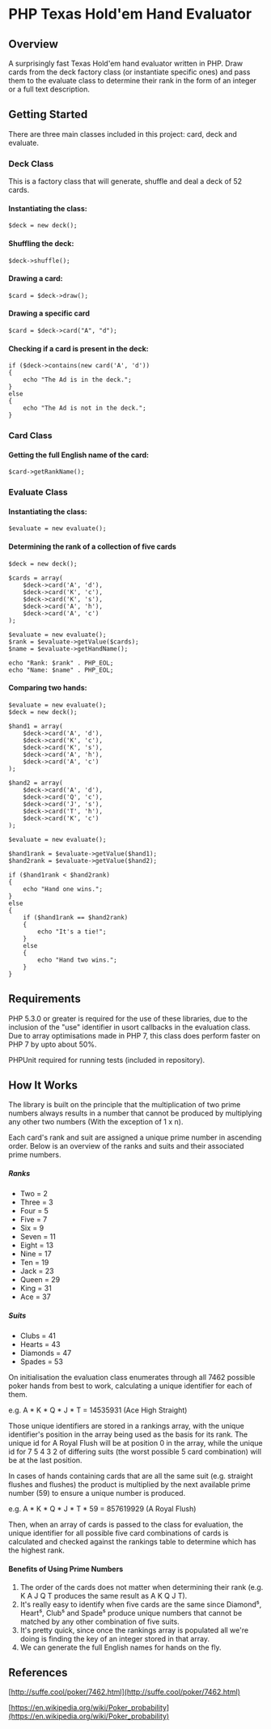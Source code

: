 # PHP Texas Hold'em Hand Evaluator

## Overview

A surprisingly fast Texas Hold'em hand evaluator written in PHP. Draw cards from the deck factory class (or instantiate specific ones) and pass them to the evaluate class to determine their rank in the form of an integer or a full text description.

## Getting Started

There are three main classes included in this project: card, deck and evaluate.

### Deck Class
This is a factory class that will generate, shuffle and deal a deck of 52 cards.


#### Instantiating the class:
	$deck = new deck();


#### Shuffling the deck:
	$deck->shuffle();


#### Drawing a card:
	$card = $deck->draw();

#### Drawing a specific card
	$card = $deck->card("A", "d");

#### Checking if a card is present in the deck:
    if ($deck->contains(new card('A', 'd'))
	{
		echo "The Ad is in the deck.";
	}
	else
	{
		echo "The Ad is not in the deck.";
	}

### Card Class

#### Getting the full English name of the card:
	$card->getRankName();

### Evaluate Class

#### Instantiating the class:
	$evaluate = new evaluate();

#### Determining the rank of a collection of five cards
	$deck = new deck();

	$cards = array(
		$deck->card('A', 'd'),
		$deck->card('K', 'c'),
		$deck->card('K', 's'),
		$deck->card('A', 'h'),
		$deck->card('A', 'c')
	);
 
	$evaluate = new evaluate();
	$rank = $evaluate->getValue($cards);
	$name = $evaluate->getHandName();

	echo "Rank: $rank" . PHP_EOL;
	echo "Name: $name" . PHP_EOL;
	
#### Comparing two hands:
	$evaluate = new evaluate();
	$deck = new deck();

	$hand1 = array(
		$deck->card('A', 'd'),
		$deck->card('K', 'c'),
		$deck->card('K', 's'),
		$deck->card('A', 'h'),
		$deck->card('A', 'c')
	);

	$hand2 = array(
		$deck->card('A', 'd'),
		$deck->card('Q', 'c'),
		$deck->card('J', 's'),
		$deck->card('T', 'h'),
		$deck->card('K', 'c')
	);

	$evaluate = new evaluate();

	$hand1rank = $evaluate->getValue($hand1);
	$hand2rank = $evaluate->getValue($hand2);

	if ($hand1rank < $hand2rank)
	{
		echo "Hand one wins.";
	}
	else
	{
		if ($hand1rank == $hand2rank)
		{
			echo "It's a tie!";
		}
		else
		{
			echo "Hand two wins.";
		}
	}

## Requirements

PHP 5.3.0 or greater is required for the use of these libraries, due to the inclusion of the "use" identifier in usort callbacks in the evaluation class. Due to array optimisations made in PHP 7, this class does perform faster on PHP 7 by upto about 50%. 

PHPUnit required for running tests (included in repository).

## How It Works

The library is built on the principle that the multiplication of two prime numbers always results in a number that cannot be produced by multiplying any other two numbers (With the exception of 1 x n). 

Each card's rank and suit are assigned a unique prime number in ascending order. Below is an overview of the ranks and suits and their associated prime numbers.

##### Ranks

- Two = 2
- Three = 3
- Four = 5
- Five = 7
- Six = 9
- Seven = 11
- Eight = 13
- Nine = 17
- Ten = 19
- Jack = 23
- Queen = 29
- King = 31
- Ace = 37 

##### Suits

- Clubs = 41
- Hearts = 43
- Diamonds = 47
- Spades = 53


On initialisation the evaluation class enumerates through all 7462 possible poker hands from best to work, calculating a unique identifier for each of them. 

e.g. A * K * Q * J * T = 14535931 (Ace High Straight)

Those unique identifiers are stored in a rankings array, with the unique identifier's position in the array being used as the basis for its rank. The unique id for A Royal Flush will be at position 0 in the array, while the unique id for 7 5 4 3 2 of differing suits (the worst possible 5 card combination) will be at the last position.

In cases of hands containing cards that are all the same suit (e.g. straight flushes and flushes) the product is multiplied by the next available prime number (59) to ensure a unique number is produced.

e.g. A * K * Q * J * T * 59 = 857619929 (A Royal Flush)

Then, when an array of cards is passed to the class for evaluation, the unique identifier for all possible five card combinations of cards is calculated and checked against the rankings table to determine which has the highest rank.

#### Benefits of Using Prime Numbers

1. The order of the cards does not matter when determining their rank (e.g. K A J Q T produces the same result as A K Q J T).
2. It's really easy to identify when five cards are the same since Diamond⁵, Heart⁵, Club⁵ and Spade⁵ produce unique numbers that cannot be matched by any other combination of five suits.
3. It's pretty quick, since once the rankings array is populated all we're doing is finding the key of an integer stored in that array.
4. We can generate the full English names for hands on the fly.

## References
[http://suffe.cool/poker/7462.html](http://suffe.cool/poker/7462.html)

[https://en.wikipedia.org/wiki/Poker_probability](https://en.wikipedia.org/wiki/Poker_probability)